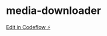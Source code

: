 # media-downloader

[Edit in Codeflow ⚡️](https://stackblitz.com/~/github.com/gonzalote99/media-downloader)